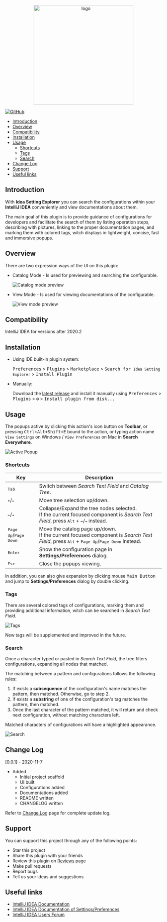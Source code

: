 
<div style="text-align: center;" align='center'>
    <a href=[plugin-homepage]>
        <img src="./src/main/resources/META-INF/pluginIcon.svg" width="320" alt="logo"/>
    </a>
</div>

<!--
<div style="text-align: center; width: auto;">

[![Plugin Icon][file:plugin-icon.svg]][plugin-homepage]

</div>
-->

<!--
[![Build](https://github.com/JetBrains/intellij-platform-plugin-template/workflows/Build/badge.svg)][gh:build]
-->
[![GitHub](https://img.shields.io/github/license/sleepingraven/idea-setting-explorer)][gh:license]

  - [Introduction](#introduction)
  - [Overview](#overview)
  - [Compatibility](#compatibility)
  - [Installation](#installation)
  - [Usage](#usage)
    - [Shortcuts](#shortcuts)
    - [Tags](#tags)
    - [Search](#search)
  - [Change Log](#change-log)
  - [Support](#support)
  - [Useful links](#useful-links)

## Introduction

<!-- Plugin description -->
With **Idea Setting Explorer** you can search the configurations within your **IntelliJ IDEA** conveniently and view documentations about them.

The main goal of this plugin is to provide guidance of configurations for developers and facilitate the search of them by listing operation steps, describing with pictures, linking to the proper documentation pages, and marking them with colored tags, witch displays in lightweight, concise, fast and immersive popups.
<!-- Plugin description end -->

## Overview

There are two expression ways of the UI on this plugin:

- Catalog Mode - Is used for previewing and searching the configurable.

  ![Catalog mode preview][file:app-preview.png]

- View Mode - Is used for viewing documentations of the configurable.

  ![View mode preview][file:view-mode-preview.png]

## Compatibility

IntelliJ IDEA for versions after 2020.2

## Installation

- Using IDE built-in plugin system:
  
  <kbd>Preferences</kbd> > <kbd>Plugins</kbd> > <kbd>Marketplace</kbd> > <kbd>Search for `Idea Setting Explorer`</kbd> >
  <kbd>Install Plugin</kbd>
  
- Manually:

  Download the [latest release](https://github.com/%REPOSITORY%/releases/latest) and install it manually using
  <kbd>Preferences</kbd> > <kbd>Plugins</kbd> > <kbd>⚙️</kbd> > <kbd>Install plugin from disk...</kbd>

## Usage

The popups active by clicking this action's icon button on **Toolbar**, or pressing <kbd>Ctrl+Alt+Shift+E</kbd> bound to the action, or typing action name `View Settings` on Windows / `View Preferences` on Mac in **Search Everywhere**.

![Active Popup][file:active-popup.png]

### Shortcuts

| Key | Description |
| ---- | ---- |
| <kbd>Tab</kbd> | Switch between *Search Text Field* and *Catalog Tree*. |
| <kbd>↑</kbd>/<kbd>↓</kbd> | Move tree selection up/down. |
| <kbd>←</kbd>/<kbd>→</kbd> | Collapse/Expand the tree nodes selected.<br />If the current focused component is *Search Text Field*, press <kbd>Alt</kbd> + <kbd>←</kbd>/<kbd>→</kbd> instead. |
| <kbd>Page Up</kbd>/<kbd>Page Down</kbd> | Move the catalog page up/down.<br />If the current focused component is *Search Text Field*, press <kbd>Alt</kbd> + <kbd>Page Up</kbd>/<kbd>Page Down</kbd> instead. |
| <kbd>Enter</kbd> | Show the configuration page in **Settings/Preferences** dialog. |
| <kbd>Esc</kbd> | Close the popups viewing. |

In addition, you can also give expansion by clicking mouse <kbd>Main Button</kbd> and jump to **Settings/Preferences** dialog by double clicking.

### Tags

There are several colored tags of configurations, marking them and providing additional information, witch can be searched in *Search Text Field*.

![Tags][file:tags.png]

New tags will be supplemented and improved in the future.

### Search

Once a character typed or pasted in *Search Text Field*, the tree filters configurations, expanding all nodes that matched.

The matching between a pattern and configurations follows the following rules:

1. If exists a **subsequence** of the configuration's name matches the pattern, then matched. Otherwise, go to step 2.
2. If exists a **substring** of one of the configuration's tag matches the pattern, then matched.
3. Once the last character of the pattern matched, it will return and check next configuration, without matching characters left.

Matched characters of configurations will have a highlighted appearance.

![Search][file:search.png]

## Change Log

[0.0.1] - 2020-11-7
- Added
  - Initial project scaffold
  - UI built
  - Configurations added
  - Documentations added
  - README written
  - CHANGELOG written
  
Refer to [Change Log][gh:change-log] page for complete update log.

## Support

You can support this project through any of the following points:

- Star this project
- Share this plugin with your friends
- Review this plugin on [Reviews][plugin-reviews] page
- Make pull requests
- Report bugs
- Tell us your ideas and suggestions

## Useful links

- [IntelliJ IDEA Documentation][docs:idea]
- [IntelliJ IDEA Documentation of Settings/Preferences][docs:idea-settings-preferences]
- [IntelliJ IDEA Users Forum][jb:users-community]

[file:plugin-icon.svg]: .github/readme/pluginIcon.svg
[file:app-preview.png]: .github/readme/app-preview.png
[file:view-mode-preview.png]: .github/readme/view-mode-preview.png
[file:active-popup.png]: .github/readme/active-popup.png
[file:tags.png]: .github/readme/tags.png
[file:search.png]: .github/readme/search.png

[gh:change-log]: https://github.com/sleepingraven/idea-setting-explorer/blob/master/CHANGELOG.md
[gh:license]: https://github.com/sleepingraven/idea-setting-explorer/blob/master/LICENSE

[plugin-homepage]: https://www.jetbrains.com/help/idea/discover-intellij-idea.html
[plugin-reviews]: https://www.jetbrains.com/help/idea/discover-intellij-idea.html

[docs:idea]: https://www.jetbrains.com/help/idea/discover-intellij-idea.html
[docs:idea-settings-preferences]: https://www.jetbrains.com/help/idea/settings-preferences-dialog.html
[jb:users-community]: https://intellij-support.jetbrains.com/hc/en-us/community/topics/200382555-IntelliJ-IDEA-Users
